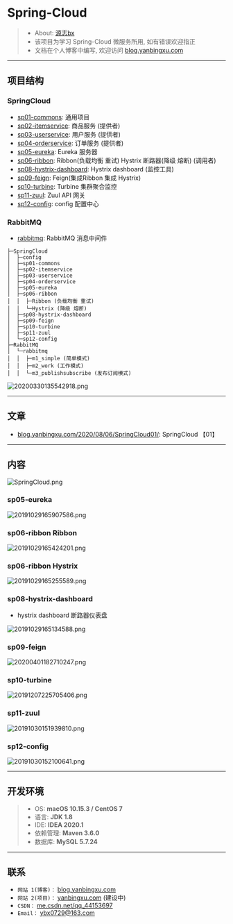 # Spring-Cloud
> - About: [源志bx](http://blog.yanbingxu.com/)
> - 该项目为学习 Spring-Cloud 微服务所用, 如有错误欢迎指正
> - 文档在个人博客中编写, 欢迎访问 [blog.yanbingxu.com](http://blog.yanbingxu.com/)

---
## 项目结构

### SpringCloud

- [sp01-commons](./sp01-commons): 通用项目
- [sp02-itemservice](./sp02-itemservice): 商品服务 (提供者)
- [sp03-userservice](./sp03-userservice): 用户服务 (提供者)
- [sp04-orderservice](./sp04-orderservice): 订单服务 (提供者)
- [sp05-eureka](./sp05-eureka): Eureka 服务器
- [sp06-ribbon](./sp06-ribbon): Ribbon(负载均衡 重试) Hystrix 断路器(降级 熔断) (调用者)
- [sp08-hystrix-dashboard](./sp08-hystrix-dashboard): Hystrix dashboard (监控工具)
- [sp09-feign](./sp09-feign): Feign(集成Ribbon 集成 Hystrix)
- [sp10-turbine](./sp10-turbine): Turbine 集群聚合监控
- [sp11-zuul](./sp11-zuul): Zuul API 网关
- [sp12-config](./sp12-config): config 配置中心

### RabbitMQ

- [rabbitmq](./rabbitmq): RabbitMQ 消息中间件

```
├─SpringCloud
│  ├─config
│  ├─sp01-commons
│  ├─sp02-itemservice
│  ├─sp03-userservice
│  ├─sp04-orderservice
│  ├─sp05-eureka
│  ├─sp06-ribbon
│  │  ├─Ribbon (负载均衡 重试)
│  │  └─Hystrix (降级 熔断)
│  ├─sp08-hystrix-dashboard
│  ├─sp09-feign
│  ├─sp10-turbine
│  ├─sp11-zuul
│  └─sp12-config
├─RabbitMQ
│  └─rabbitmq
│  │  ├─m1_simple (简单模式)
│  │  ├─m2_work (工作模式)
│  │  └─m3_publishsubscribe (发布订阅模式)
```

![20200330135542918.png](./img/20200330135542918.png)

---
## 文章

- [blog.yanbingxu.com/2020/08/06/SpringCloud01/](http://blog.yanbingxu.com/2020/08/06/SpringCloud01/): SpringCloud 【01】

---
## 内容

![SpringCloud.png](./img/SpringCloud.png)

### sp05-eureka

![20191029165907586.png](./img/20191029165907586.png)

### sp06-ribbon Ribbon
 
![20191029165424201.png](./img/20191029165424201.png)

### sp06-ribbon Hystrix

![20191029165255589.png](./img/20191029165255589.png)

### sp08-hystrix-dashboard

- hystrix dashboard 断路器仪表盘

![20191029165134588.png](./img/20191029165134588.png)

### sp09-feign

![20200401182710247.png](./img/20200401182710247.png)

### sp10-turbine

![20191207225705406.png](./img/20191207225705406.png)

### sp11-zuul

![20191030151939810.png](./img/20191030151939810.png)

### sp12-config

![20191030152100641.png](./img/20191030152100641.png)

---
## 开发环境
> - OS: **macOS 10.15.3 / CentOS 7**
> - 语言: **JDK 1.8**
> - IDE: **IDEA 2020.1**
> - 依赖管理: **Maven 3.6.0**
> - 数据库: **MySQL 5.7.24**

---
## 联系
- `网站 1(博客)：` [blog.yanbingxu.com](https://blog.yanbingxu.com/)
- `网站 2(项目)：` [yanbingxu.com](http://yanbingxu.com/) (建设中)
- `CSDN：` [me.csdn.net/qq_44153697](https://me.csdn.net/qq_44153697)
- `Email：` <ybx0729@163.com>